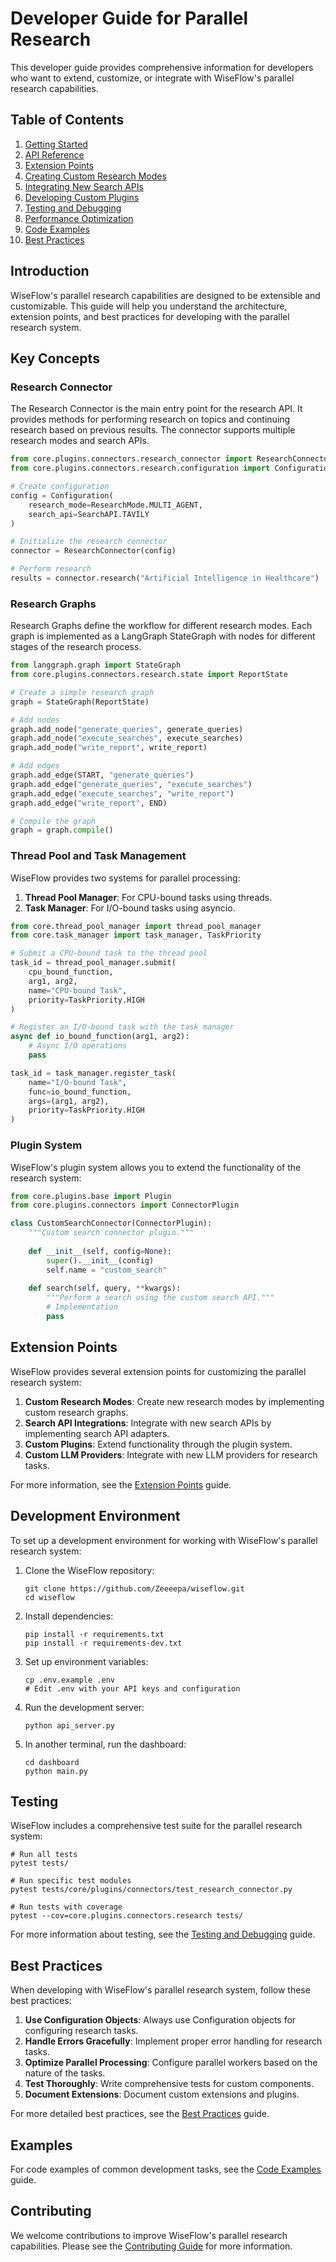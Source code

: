 # Developer Guide for Parallel Research

This developer guide provides comprehensive information for developers who want to extend, customize, or integrate with WiseFlow's parallel research capabilities.

## Table of Contents

1. [Getting Started](./getting_started.md)
2. [API Reference](../api/README.md)
3. [Extension Points](./extension_points.md)
4. [Creating Custom Research Modes](./custom_research_modes.md)
5. [Integrating New Search APIs](./integrating_search_apis.md)
6. [Developing Custom Plugins](./developing_plugins.md)
7. [Testing and Debugging](./testing_debugging.md)
8. [Performance Optimization](./performance_optimization.md)
9. [Code Examples](./code_examples.md)
10. [Best Practices](./best_practices.md)

## Introduction

WiseFlow's parallel research capabilities are designed to be extensible and customizable. This guide will help you understand the architecture, extension points, and best practices for developing with the parallel research system.

## Key Concepts

### Research Connector

The Research Connector is the main entry point for the research API. It provides methods for performing research on topics and continuing research based on previous results. The connector supports multiple research modes and search APIs.

```python
from core.plugins.connectors.research_connector import ResearchConnector
from core.plugins.connectors.research.configuration import Configuration, ResearchMode, SearchAPI

# Create configuration
config = Configuration(
    research_mode=ResearchMode.MULTI_AGENT,
    search_api=SearchAPI.TAVILY
)

# Initialize the research connector
connector = ResearchConnector(config)

# Perform research
results = connector.research("Artificial Intelligence in Healthcare")
```

### Research Graphs

Research Graphs define the workflow for different research modes. Each graph is implemented as a LangGraph StateGraph with nodes for different stages of the research process.

```python
from langgraph.graph import StateGraph
from core.plugins.connectors.research.state import ReportState

# Create a simple research graph
graph = StateGraph(ReportState)

# Add nodes
graph.add_node("generate_queries", generate_queries)
graph.add_node("execute_searches", execute_searches)
graph.add_node("write_report", write_report)

# Add edges
graph.add_edge(START, "generate_queries")
graph.add_edge("generate_queries", "execute_searches")
graph.add_edge("execute_searches", "write_report")
graph.add_edge("write_report", END)

# Compile the graph
graph = graph.compile()
```

### Thread Pool and Task Management

WiseFlow provides two systems for parallel processing:

1. **Thread Pool Manager**: For CPU-bound tasks using threads.
2. **Task Manager**: For I/O-bound tasks using asyncio.

```python
from core.thread_pool_manager import thread_pool_manager
from core.task_manager import task_manager, TaskPriority

# Submit a CPU-bound task to the thread pool
task_id = thread_pool_manager.submit(
    cpu_bound_function,
    arg1, arg2,
    name="CPU-bound Task",
    priority=TaskPriority.HIGH
)

# Register an I/O-bound task with the task manager
async def io_bound_function(arg1, arg2):
    # Async I/O operations
    pass

task_id = task_manager.register_task(
    name="I/O-bound Task",
    func=io_bound_function,
    args=(arg1, arg2),
    priority=TaskPriority.HIGH
)
```

### Plugin System

WiseFlow's plugin system allows you to extend the functionality of the research system:

```python
from core.plugins.base import Plugin
from core.plugins.connectors import ConnectorPlugin

class CustomSearchConnector(ConnectorPlugin):
    """Custom search connector plugin."""
    
    def __init__(self, config=None):
        super().__init__(config)
        self.name = "custom_search"
        
    def search(self, query, **kwargs):
        """Perform a search using the custom search API."""
        # Implementation
        pass
```

## Extension Points

WiseFlow provides several extension points for customizing the parallel research system:

1. **Custom Research Modes**: Create new research modes by implementing custom research graphs.
2. **Search API Integrations**: Integrate with new search APIs by implementing search API adapters.
3. **Custom Plugins**: Extend functionality through the plugin system.
4. **Custom LLM Providers**: Integrate with new LLM providers for research tasks.

For more information, see the [Extension Points](./extension_points.md) guide.

## Development Environment

To set up a development environment for working with WiseFlow's parallel research system:

1. Clone the WiseFlow repository:
   ```
   git clone https://github.com/Zeeeepa/wiseflow.git
   cd wiseflow
   ```

2. Install dependencies:
   ```
   pip install -r requirements.txt
   pip install -r requirements-dev.txt
   ```

3. Set up environment variables:
   ```
   cp .env.example .env
   # Edit .env with your API keys and configuration
   ```

4. Run the development server:
   ```
   python api_server.py
   ```

5. In another terminal, run the dashboard:
   ```
   cd dashboard
   python main.py
   ```

## Testing

WiseFlow includes a comprehensive test suite for the parallel research system:

```
# Run all tests
pytest tests/

# Run specific test modules
pytest tests/core/plugins/connectors/test_research_connector.py

# Run tests with coverage
pytest --cov=core.plugins.connectors.research tests/
```

For more information about testing, see the [Testing and Debugging](./testing_debugging.md) guide.

## Best Practices

When developing with WiseFlow's parallel research system, follow these best practices:

1. **Use Configuration Objects**: Always use Configuration objects for configuring research tasks.
2. **Handle Errors Gracefully**: Implement proper error handling for research tasks.
3. **Optimize Parallel Processing**: Configure parallel workers based on the nature of the tasks.
4. **Test Thoroughly**: Write comprehensive tests for custom components.
5. **Document Extensions**: Document custom extensions and plugins.

For more detailed best practices, see the [Best Practices](./best_practices.md) guide.

## Examples

For code examples of common development tasks, see the [Code Examples](./code_examples.md) guide.

## Contributing

We welcome contributions to improve WiseFlow's parallel research capabilities. Please see the [Contributing Guide](./contributing.md) for more information.

